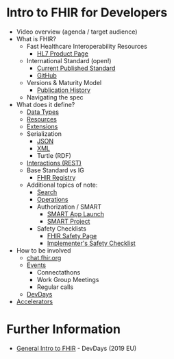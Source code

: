 # Intro to FHIR for Developers

* Video overview (agenda / target audience)
* What is FHIR?
  * Fast Healthcare Interoperability Resources
    * [HL7 Product Page](http://www.hl7.org/implement/standards/product_brief.cfm?product_id=491)
  * International Standard (open!)
    * [Current Published Standard](http://hl7.org/fhir/)
    * [GitHub](https://github.com/hl7/fhir)
  * Versions & Maturity Model
    * [Publication History](http://hl7.org/fhir/directory.html)
  * Navigating the spec
* What does it define?
  * [Data Types](http://hl7.org/fhir/datatypes.html)
  * [Resources](http://hl7.org/fhir/resourcelist.html)
  * [Extensions](http://hl7.org/fhir/extensibility.html)
  * Serialization
    * [JSON](http://hl7.org/fhir/json.html)
    * [XML](http://hl7.org/fhir/xml.html)
    * Turtle (RDF)
  * [Interactions (REST)](http://hl7.org/fhir/http.html)
  * Base Standard vs IG
    * [FHIR Registry](https://registry.fhir.org/)
  * Additional topics of note:
    * [Search](http://hl7.org/fhir/search.html)
    * [Operations](https://www.hl7.org/fhir/operations.html)
    * Authorization / SMART
      * [SMART App Launch](http://hl7.org/fhir/smart-app-launch/)
      * [SMART Project](https://smarthealthit.org/)
    * Safety Checklists
      * [FHIR Safety Page](https://www.hl7.org/fhir/safety.html)
      * [Implementer's Safety Checklist](http://www.healthintersections.com.au/?p=2426)
* How to be involved
  * [chat.fhir.org](https://chat.fhir.org)
  * [Events](http://www.hl7.org/events/index.cfm)
    * Connectathons
    * Work Group Meetings
    * Regular calls
  * [DevDays](https://www.devdays.com/)
* [Accelerators](http://www.hl7.org/about/fhir-accelerator/index.cfm)



# Further Information

* [General Intro to FHIR](https://youtu.be/rJ_VEKiR55I) - DevDays (2019 EU)